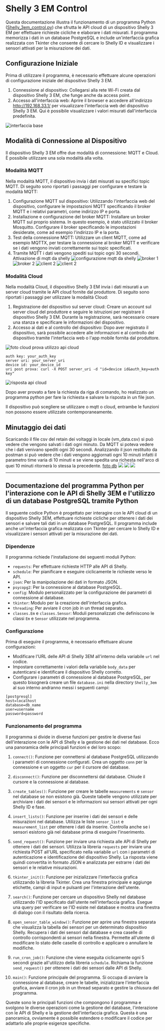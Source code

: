 # Shelly 3 EM Control

Questa documentazione illustra il funzionamento di un programma Python (<a href="./src/Shelly_3em_control.py">Shelly_3em_control.py</a>) che sfrutta le API cloud di un dispositivo Shelly 3 EM per effettuare richieste cicliche e elaborare i dati misurati. Il programma memorizza i dati in un database PostgreSQL e include un'interfaccia grafica realizzata con Tkinter che consente di cercare lo Shelly ID e visualizzare i sensori attivati per la misurazione dei dati.

## Configurazione Iniziale

Prima di utilizzare il programma, è necessario effettuare alcune operazioni di configurazione iniziale del dispositivo Shelly 3 EM.
1. Connessione al dispositivo: Collegarsi alla rete Wi-Fi creata dal dispositivo Shelly 3 EM, che funge anche da access point.
2. Accesso all'interfaccia web: Aprire il browser e accedere all'indirizzo http://192.168.33.1/ per visualizzare l'interfaccia web del dispositivo Shelly 3 EM. Qui è possibile visualizzare i valori misurati dall'interfaccia predefinita.
<img alt="interfaccia base" src="./images/foto_interfaccia_base_shelly_3em.png">

## Modalità di Connessione al Dispositivo

Il dispositivo Shelly 3 EM offre due modalità di connessione: MQTT e Cloud. È possibile utilizzare una sola modalità alla volta.
### Modalità MQTT

Nella modalità MQTT, il dispositivo invia i dati misurati su specifici topic MQTT. Di seguito sono riportati i passaggi per configurare e testare la modalità MQTT:
1. Configurazione MQTT sul dispositivo: Utilizzando l'interfaccia web del dispositivo, configurare le impostazioni MQTT specificando il broker MQTT e i relativi parametri, come indirizzo IP e porta.
2. Installazione e configurazione del broker MQTT: Installare un broker MQTT sul proprio sistema. In questo esempio, è stato utilizzato il broker Mosquitto. Configurare il broker specificando le impostazioni desiderate, come ad esempio l'indirizzo IP e la porta.
3. Test della connessione MQTT: Utilizzare un client MQTT, come ad esempio MQTTX, per testare la connessione al broker MQTT e verificare se i dati vengono inviati correttamente sui topic specificati.
4. Tramite MQTT i dati vengono spediti sui topic ogni 30 secondi.
Attivazione di mqtt da shelly
![configurazione mqtt da shelly](./images/FireShot%20Capture%20011%20-%20ShellyEM3%20-%20192.168.18.211.png)
![broker 1](./images/Screenshot%202023-06-14%20141107.png)
![broker 2](./images/Screenshot%202023-06-14%20141131.png)
![client 2](images/Screenshot%202023-06-14%20141220.png)
![client 2](images/Screenshot%202023-06-14%20141238.png)

### Modalità Cloud

Nella modalità Cloud, il dispositivo Shelly 3 EM invia i dati misurati a un server cloud tramite le API cloud fornite dal produttore. Di seguito sono riportati i passaggi per utilizzare la modalità Cloud:
1. Registrazione del dispositivo sul server cloud: Creare un account sul server cloud del produttore e seguire le istruzioni per registrare il dispositivo Shelly 3 EM. Durante la registrazione, sarà necessario creare una stanza e specificare le informazioni del dispositivo.
2. Accesso ai dati e al controllo del dispositivo: Dopo aver registrato il dispositivo, sarà possibile accedere alle informazioni e al controllo del dispositivo tramite l'interfaccia web o l'app mobile fornita dal produttore.

![foto cloud](images/FireShot%20Capture%20012%20-%20Shelly%20Home%20-%20home.shelly.cloud.png)
prova utilizzo api cloud
```
auth key: your_auth_key
server uri: your_server_uri
device id: your_device_id
uri post prova: curl -X POST server_uri -d "id=device id&auth_key=auth key"
```

![risposta api cloud](images/Screenshot%202023-06-14%20143337.png)

Dopo aver provato a fare la richiesta da riga di comando, ho realizzato un programma python per fare la richiesta e salvare la risposta in un file json.

Il dispositivo può scegliere se utilizzare o mqtt o cloud, entrambe le funzioni non possono essere utilizzate contemporaneamente.

## Minutaggio dei dati
Scaricando il file csv del retain dei voltaggi in locale (vm_data.csv) si può vedere che vengono salvati i dati ogni minuto.
Da MQTT si poteva vedere che i dati venivano spediti ogni 30 secondi.
Analizzando il json restituito da postman si può vedere che i dati vengono aggiornati ogni 10 minuti infatti il parametro time varia di 10 minuti e se viene spedita una richesta nell'arco di quei 10 minuti ritornerà lo stessa la precedente.
[foto db](images/Screenshot%202023-06-15%20174510.png)
![](images/Screenshot%202023-06-15%20103448.png)
![](images/Screenshot%202023-06-16%20092026.png)
![](images/Screenshot%202023-06-16%20093555.png)

---

## Documentazione del programma Python per l'interazione con le API di Shelly 3EM e l'utilizzo di un database PostgreSQL tramite Python

Il seguente codice Python è progettato per interagire con le API cloud di un dispositivo Shelly 3EM, effettuare richieste cicliche per ottenere i dati dei sensori e salvare tali dati in un database PostgreSQL. Il programma include anche un'interfaccia grafica realizzata con Tkinter per cercare lo Shelly ID e visualizzare i sensori attivati per la misurazione dei dati.

### Dipendenze
Il programma richiede l'installazione dei seguenti moduli Python:
- `requests`: Per effettuare richieste HTTP alle API di Shelly.
- `schedule`: Per pianificare e eseguire ciclicamente le richieste verso le API.
- `json`: Per la manipolazione dei dati in formato JSON.
- `psycopg2`: Per la connessione al database PostgreSQL.
- `config`: Modulo personalizzato per la configurazione dei parametri di connessione al database.
- `tkinter`: Modulo per la creazione dell'interfaccia grafica.
- `threading`: Per avviare il cron job in un thread separato.
- `classes.Em` e `classes.Sensor`: Moduli personalizzati che definiscono le classi `Em` e `Sensor` utilizzate nel programma.

### Configurazione
Prima di eseguire il programma, è necessario effettuare alcune configurazioni:
- Modificare l'URL delle API di Shelly 3EM all'interno della variabile `url` nel codice.
- Impostare correttamente i valori della variabile `body_data` per autenticarsi e identificare il dispositivo Shelly corretto.
- Configurare i parametri di connessione al database PostgreSQL, per questo bisognerà creare un file `database.ini` nella directory `Shelly_3em` al suo interno andranno messi i seguenti campi:
```
[postgresql]
host=localhost
database=db_name
user=username
password=password
```

### Funzionamento del programma
Il programma si divide in diverse funzioni per gestire le diverse fasi dell'interazione con le API di Shelly e la gestione dei dati nel database. Ecco una panoramica delle principali funzioni e del loro scopo:

1. `connect()`: Funzione per connettersi al database PostgreSQL utilizzando i parametri di connessione configurati. Crea un oggetto `conn` per la connessione e un oggetto `cur` per il cursore del database.
2. `disconnect()`: Funzione per disconnettersi dal database. Chiude il cursore e la connessione al database.
3. `create_tables()`: Funzione per creare le tabelle `measurements` e `sensor` nel database se non esistono già. Queste tabelle vengono utilizzate per archiviare i dati dei sensori e le informazioni sui sensori attivati per ogni Shelly ID e fase.
4. `insert_lists()`: Funzione per inserire i dati dei sensori e delle misurazioni nel database. Utilizza le liste `sensor_list` e `measurement_list` per ottenere i dati da inserire. Controlla anche se i sensori esistono già nel database prima di eseguire l'inserimento.
5. `send_request()`: Funzione per inviare una richiesta alle API di Shelly per ottenere i dati dei sensori. Utilizza la libreria `requests` per inviare una richiesta POST all'URL specificato nella variabile `url` con i parametri di autenticazione e identificazione del dispositivo Shelly. La risposta viene quindi convertita in formato JSON e analizzata per estrarre i dati dei sensori e le relative misurazioni.

6. `tkinter_init()`: Funzione per inizializzare l'interfaccia grafica utilizzando la libreria Tkinter. Crea una finestra principale e aggiunge etichette, campi di input e pulsanti per l'interazione dell'utente.

7. `search()`: Funzione per cercare un dispositivo Shelly nel database utilizzando l'ID specificato dall'utente nell'interfaccia grafica. Esegue una query per verificare se l'ID esiste nel database e mostra una finestra di dialogo con il risultato della ricerca.

8. `open_sensor_table_window()`: Funzione per aprire una finestra separata che visualizza la tabella dei sensori per un determinato dispositivo Shelly. Recupera i dati dei sensori dal database e crea caselle di controllo corrispondenti ai sensori nella finestra. Permette all'utente di modificare lo stato delle caselle di controllo e applicare o annullare le modifiche.

9. `run_cron_job()`: Funzione che viene eseguita ciclicamente ogni 5 secondi grazie all'utilizzo della libreria `schedule`. Richiama la funzione `send_request()` per ottenere i dati dei sensori dalle API di Shelly.

10. `main()`: Funzione principale del programma. Si occupa di avviare la connessione al database, creare le tabelle, inizializzare l'interfaccia grafica, avviare il cron job in un thread separato e gestire la chiusura del programma.

Queste sono le principali funzioni che compongono il programma e svolgono le diverse operazioni come la gestione del database, l'interazione con le API di Shelly e la gestione dell'interfaccia grafica.
Questa è una panoramica, ovviamente è possibile estendere o modificare il codice per adattarlo alle proprie esigenze specifiche.
